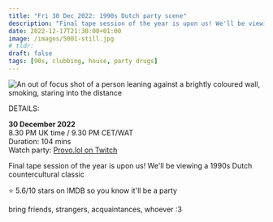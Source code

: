 ```yaml
---
title: "Fri 30 Dec 2022: 1990s Dutch party scene"
description: "Final tape session of the year is upon us! We'll be viewing a 1990s Dutch countercultural classic."
date: 2022-12-17T21:30:00+01:00
image: /images/5001-still.jpg
# tldr: 
draft: false
tags: [90s, clubbing, house, party drugs]
---
```


![An out of focus shot of a person leaning against a brightly coloured wall, smoking, staring into the distance](/images/5001-still.jpg)

DETAILS:

**30 December 2022**  
8.30 PM UK time / 9.30 PM CET/WAT  
Duration: 104 mins  
Watch party: [Provo.lol on Twitch](https://www.twitch.tv/provolol)

Final tape session of the year is upon us! We'll be viewing a 1990s Dutch countercultural classic

⭐️ 5.6/10 stars on IMDB so you know it'll be a party

bring friends, strangers, acquaintances, whoever :3
